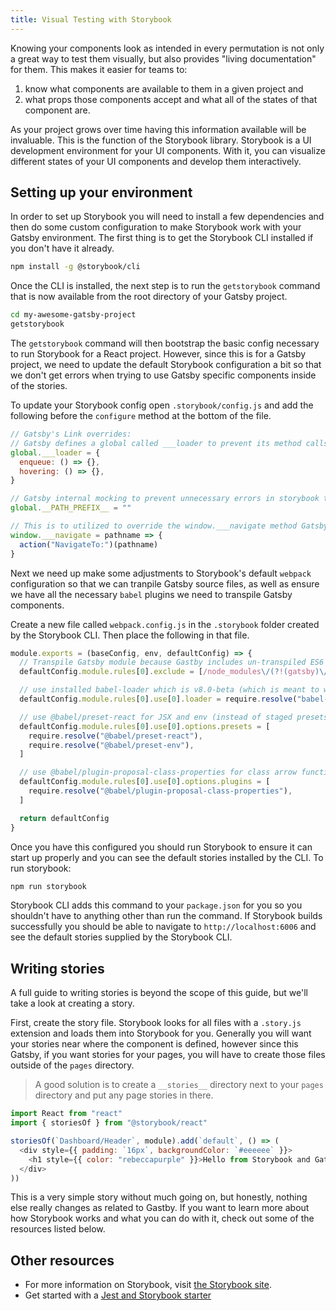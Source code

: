 ```yaml
---
title: Visual Testing with Storybook
---
```


Knowing your components look as intended in every permutation is not only a great way to test them visually, but also provides "living documentation" for them. This makes it easier for teams to:

1. know what components are available to them in a given project and
2. what props those components accept and what all of the states of that component are.

As your project grows over time having this information available will be invaluable. This is the function of the Storybook library. Storybook is a UI development environment for your UI components. With it, you can visualize different states of your UI components and develop them interactively.

## Setting up your environment

In order to set up Storybook you will need to install a few dependencies and then do some custom configuration to make Storybook work with your Gatsby environment. The first thing is to get the Storybook CLI installed if you don't have it already.

```sh
npm install -g @storybook/cli
```

Once the CLI is installed, the next step is to run the `getstorybook` command that is now available from the root directory of your Gatsby project.

```sh
cd my-awesome-gatsby-project
getstorybook
```

The `getstorybook` command will then bootstrap the basic config necessary to run Storybook for a React project. However, since this is for a Gatsby project, we need to update the default Storybook configuration a bit so that we don't get errors when trying to use Gatsby specific components inside of the stories.

To update your Storybook config open `.storybook/config.js` and add the following before the `configure` method at the bottom of the file.

```js
// Gatsby's Link overrides:
// Gatsby defines a global called ___loader to prevent its method calls from creating console errors we override it here
global.___loader = {
  enqueue: () => {},
  hovering: () => {},
}

// Gatsby internal mocking to prevent unnecessary errors in storybook testing environment
global.__PATH_PREFIX__ = ""

// This is to utilized to override the window.___navigate method Gatsby defines and uses to report what path a Link would be taking us to if it wasn't inside a storybook
window.___navigate = pathname => {
  action("NavigateTo:")(pathname)
}
```

Next we need up make some adjustments to Storybook's default `webpack` configuration so that we can tranpile Gatsby source files, as well as ensure we have all the necessary `babel` plugins we need to transpile Gatsby components.

Create a new file called `webpack.config.js` in the `.storybook` folder created by the Storybook CLI. Then place the following in that file.

```js
module.exports = (baseConfig, env, defaultConfig) => {
  // Transpile Gatsby module because Gastby includes un-transpiled ES6 code.
  defaultConfig.module.rules[0].exclude = [/node_modules\/(?!(gatsby)\/)/]

  // use installed babel-loader which is v8.0-beta (which is meant to work with @babel/core@7)
  defaultConfig.module.rules[0].use[0].loader = require.resolve("babel-loader")

  // use @babel/preset-react for JSX and env (instead of staged presets)
  defaultConfig.module.rules[0].use[0].options.presets = [
    require.resolve("@babel/preset-react"),
    require.resolve("@babel/preset-env"),
  ]

  // use @babel/plugin-proposal-class-properties for class arrow functions
  defaultConfig.module.rules[0].use[0].options.plugins = [
    require.resolve("@babel/plugin-proposal-class-properties"),
  ]

  return defaultConfig
}
```

Once you have this configured you should run Storybook to ensure it can start up properly and you can see the default stories installed by the CLI. To run storybook:

```sh
npm run storybook
```

Storybook CLI adds this command to your `package.json` for you so you shouldn't have to anything other than run the command. If Storybook builds successfully you should be able to navigate to `http://localhost:6006` and see the default stories supplied by the Storybook CLI.

## Writing stories

A full guide to writing stories is beyond the scope of this guide, but we'll take a look at creating a story.

First, create the story file. Storybook looks for all files with a `.story.js` extension and loads them into Storybook for you. Generally you will want your stories near where the component is defined, however since this Gatsby, if you want stories for your pages, you will have to create those files outside of the `pages` directory.

> A good solution is to create a `__stories__` directory next to your `pages` directory and put any page stories in there.

```js:title=src/components/example.story.js
import React from "react"
import { storiesOf } from "@storybook/react"

storiesOf(`Dashboard/Header`, module).add(`default`, () => (
  <div style={{ padding: `16px`, backgroundColor: `#eeeeee` }}>
    <h1 style={{ color: "rebeccapurple" }}>Hello from Storybook and Gatsby!</h1>
  </div>
))
```

This is a very simple story without much going on, but honestly, nothing else really changes as related to Gastby. If you want to learn more about how Storybook works and what you can do with it, check out some of the resources listed below.

## Other resources

- For more information on Storybook, visit
  [the Storybook site](https://storybook.js.org/).
- Get started with a [Jest and Storybook starter](https://github.com/Mathspy/gatsby-storybook-jest-starter)
